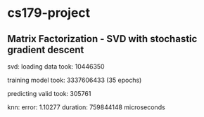 # cs179-project

## Matrix Factorization - SVD with stochastic gradient descent 
svd:
loading data took: 10446350

training model took: 3337606433 (35 epochs)

predicting valid took: 305761

knn:
error: 1.10277
duration: 759844148 microseconds

